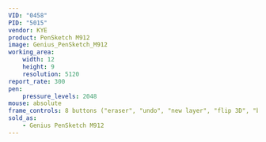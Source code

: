 ```yaml
---
VID: "0458"
PID: "5015"
vendor: KYE
product: PenSketch M912
image: Genius_PenSketch_M912
working_area:
    width: 12
    height: 9
    resolution: 5120
report_rate: 300
pen:
    pressure_levels: 2048
mouse: absolute
frame_controls: 8 buttons ("eraser", "undo", "new layer", "flip 3D", "brush increase", "brush decrease", "zoom in", "zoom out")
sold_as:
    - Genius PenSketch M912
---
```

